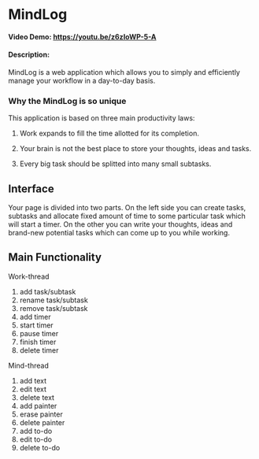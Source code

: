 # MindLog

#### Video Demo: https://youtu.be/z6zIoWP-5-A

#### Description:

MindLog is a web application which allows you to simply and efficiently manage your workflow in a day-to-day basis.

### Why the MindLog is so unique

This application is based on three main productivity laws:

1. Work expands to fill the time allotted for its completion.

1. Your brain is not the best place to store your thoughts, ideas and tasks.

1. Every big task should be splitted into many small subtasks.

## Interface

Your page is divided into two parts. On the left side you can create tasks, subtasks and allocate fixed amount of time to some particular task which will start a timer. On the other you can write your thoughts, ideas and brand-new potential tasks which can come up to you while working.

## Main Functionality

Work-thread

1. add task/subtask
1. rename task/subtask
1. remove task/subtask
1. add timer
1. start timer
1. pause timer
1. finish timer
1. delete timer

Mind-thread

1. add text
1. edit text
1. delete text
1. add painter
1. erase painter
1. delete painter
1. add to-do
1. edit to-do
1. delete to-do
